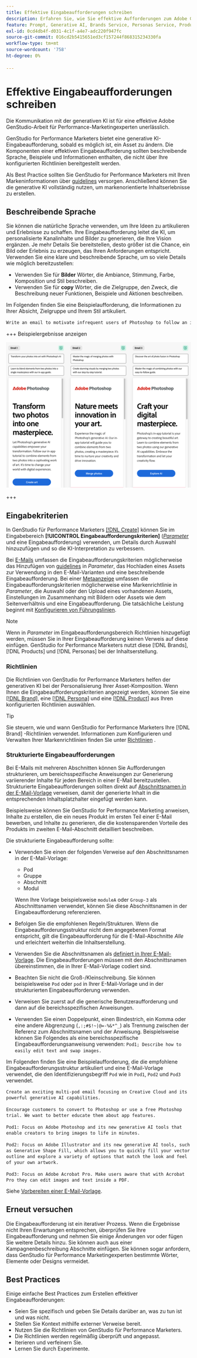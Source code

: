 ```yaml
---
title: Effektive Eingabeaufforderungen schreiben
description: Erfahren Sie, wie Sie effektive Aufforderungen zum Adobe GenStudio für Performance Marketingexperten schreiben.
feature: Prompt, Generative AI, Brands Service, Personas Service, Products Service, Guidelines
exl-id: 0cd4db4f-d031-4c1f-a4e7-adc220f947fc
source-git-commit: 016cd2b5415651ed3cf157244f868315234330fa
workflow-type: tm+mt
source-wordcount: '758'
ht-degree: 0%

---
```


# Effektive Eingabeaufforderungen schreiben

Die Kommunikation mit der generativen KI ist für eine effektive Adobe GenStudio-Arbeit für Performance-Marketingexperten unerlässlich.

GenStudio for Performance Marketers bietet eine generative KI-Eingabeaufforderung, sobald es möglich ist, ein Asset zu ändern. Die Komponenten einer effektiven Eingabeaufforderung sollten beschreibende Sprache, Beispiele und Informationen enthalten, die nicht über Ihre konfigurierten Richtlinien bereitgestellt werden.

Als Best Practice sollten Sie GenStudio for Performance Marketers mit Ihren Markeninformationen über [guidelines](/help/user-guide/guidelines/overview.md) versorgen. Anschließend können Sie die generative KI vollständig nutzen, um markenorientierte Inhaltserlebnisse zu erstellen.

## Beschreibende Sprache

Sie können die natürliche Sprache verwenden, um Ihre Ideen zu artikulieren und Erlebnisse zu schaffen. Ihre Eingabeaufforderung leitet die KI, um personalisierte Kanalinhalte und Bilder zu generieren, die Ihre Vision ergänzen. Je mehr Details Sie bereitstellen, desto größer ist die Chance, ein Bild oder Erlebnis zu erzeugen, das Ihren Anforderungen entspricht. Verwenden Sie eine klare und beschreibende Sprache, um so viele Details wie möglich bereitzustellen:

- Verwenden Sie für **Bilder** Wörter, die Ambiance, Stimmung, Farbe, Komposition und Stil beschreiben.
- Verwenden Sie für **copy** Wörter, die die Zielgruppe, den Zweck, die Beschreibung neuer Funktionen, Beispiele und Aktionen beschreiben.

Im Folgenden finden Sie eine Beispielaufforderung, die Informationen zu Ihrer Absicht, Zielgruppe und Ihrem Stil artikuliert.

```bash
Write an email to motivate infrequent users of Photoshop to follow an in-app tutorial that teaches them to combine elements of two photos into a beautiful work of art. Highlight the generative AI capabilities of Photoshop and use references to natural imagery.
```

+++ Beispielergebnisse anzeigen

![drei generierte E-Mails](/help/assets/sample-email.png)

+++

## Eingabekriterien

In GenStudio für Performance Marketers [[!DNL Create]](/help/user-guide/create/overview.md) können Sie im Eingabebereich **[!UICONTROL Eingabeaufforderungskriterien]** ([_Parameter_](/help/user-guide/create/overview.md#parameters) und eine Eingabeaufforderung) verwenden, um Details durch Auswahl hinzuzufügen und so die KI-Interpretation zu verbessern.

Bei [E-Mails](/help/tutorials/create-email-experience.md) umfassen die Eingabeaufforderungskriterien möglicherweise das Hinzufügen von [guidelines](/help/user-guide/guidelines/overview.md) in _Parameter_, das Hochladen eines Assets zur Verwendung in den E-Mail-Varianten und eine beschreibende Eingabeaufforderung. Bei einer [Metaanzeige](/help/tutorials/create-meta-ad.md) umfassen die Eingabeaufforderungskriterien möglicherweise eine Markenrichtlinie in _Parameter_, die Auswahl oder den Upload eines vorhandenen Assets, Einstellungen im Zusammenhang mit Bildern oder Assets wie dem Seitenverhältnis und eine Eingabeaufforderung. Die tatsächliche Leistung beginnt mit [Konfigurieren von Führungslinien](/help/user-guide/guidelines/add-guidelines.md).

>[!NOTE]
>
>Wenn in _Parameter_ im Eingabeaufforderungsbereich Richtlinien hinzugefügt werden, müssen Sie in Ihrer Eingabeaufforderung keinen Verweis auf diese einfügen. GenStudio for Performance Marketers nutzt diese [!DNL Brands], [!DNL Products] und [!DNL Personas] bei der Inhaltserstellung.

### Richtlinien

Die Richtlinien von GenStudio for Performance Marketers helfen der generativen KI bei der Personalisierung Ihrer Asset-Komposition. Wenn Ihnen die Eingabeaufforderungskriterien angezeigt werden, können Sie eine [[!DNL Brand]](/help/user-guide/guidelines/brands.md), eine [[!DNL Persona]](/help/user-guide/guidelines/personas.md) und eine [[!DNL Product]](/help/user-guide/guidelines/products.md) aus Ihren konfigurierten Richtlinien auswählen.

>[!TIP]
>
>Sie steuern, wie und wann GenStudio for Performance Marketers Ihre [!DNL Brand] -Richtlinien verwendet. Informationen zum Konfigurieren und Verwalten Ihrer Markenrichtlinien finden Sie unter [Richtlinien](/help/user-guide/guidelines/overview.md) .

### Strukturierte Eingabeaufforderungen

Bei E-Mails mit mehreren Abschnitten können Sie Aufforderungen strukturieren, um bereichsspezifische Anweisungen zur Generierung variierender Inhalte für jeden Bereich in einer E-Mail bereitzustellen. Strukturierte Eingabeaufforderungen sollten direkt auf [Abschnittsnamen in der E-Mail-Vorlage](/help/user-guide/content/email-template.md#multi-section-emails) verweisen, damit der generierte Inhalt in die entsprechenden Inhaltsplatzhalter eingefügt werden kann.

Beispielsweise können Sie GenStudio for Performance Marketing anweisen, Inhalte zu erstellen, die ein neues Produkt im ersten Teil einer E-Mail bewerben, und Inhalte zu generieren, die die kostensparenden Vorteile des Produkts im zweiten E-Mail-Abschnitt detailliert beschreiben.

Die strukturierte Eingabeaufforderung sollte:

- Verwenden Sie einen der folgenden Verweise auf den Abschnittsnamen in der E-Mail-Vorlage:
   - Pod
   - Gruppe
   - Abschnitt
   - Modul

  Wenn Ihre Vorlage beispielsweise `moduleA` oder `Group-3` als Abschnittsnamen verwendet, können Sie diese Abschnittsnamen in der Eingabeaufforderung referenzieren.

- Befolgen Sie die empfohlenen Regeln/Strukturen. Wenn die Eingabeaufforderungsstruktur nicht dem angegebenen Format entspricht, gilt die Eingabeaufforderung für die E-Mail-Abschnitte *Alle* und erleichtert weiterhin die Inhaltserstellung.
- Verwenden Sie die Abschnittsnamen als [definiert in Ihrer E-Mail-Vorlage](/help/user-guide/content/email-template.md#code-an-email-template). Die Eingabeaufforderungen müssen mit den Abschnittsnamen übereinstimmen, die in Ihrer E-Mail-Vorlage codiert sind.
- Beachten Sie nicht die Groß-/Kleinschreibung. Sie können beispielsweise `Pod` oder `pod` in Ihrer E-Mail-Vorlage und in der strukturierten Eingabeaufforderung verwenden.
- Verweisen Sie zuerst auf die generische Benutzeraufforderung und dann auf die bereichsspezifischen Anweisungen.
- Verwenden Sie einen Doppelpunkt, einen Bindestrich, ein Komma oder eine andere Abgrenzung (`,:;#$!~|@=-%&*^_`) als Trennung zwischen der Referenz zum Abschnittsnamen und der Anweisung. Beispielsweise können Sie Folgendes als eine bereichsspezifische Eingabeaufforderungsanweisung verwenden: `Pod1; Describe how to easily edit text and swap images.`

Im Folgenden finden Sie eine Beispielaufforderung, die die empfohlene Eingabeaufforderungsstruktur artikuliert und eine E-Mail-Vorlage verwendet, die den Identifizierungsbegriff `Pod` wie in `Pod1`, `Pod2` und `Pod3` verwendet.

```properties
Create an exciting multi-pod email focusing on Creative Cloud and its powerful generative AI capabilities.

Encourage customers to convert to Photoshop or use a free Photoshop trial. We want to better educate them about app features.

Pod1: Focus on Adobe Photoshop and its new generative AI tools that enable creators to bring images to life in minutes.

Pod2: Focus on Adobe Illustrator and its new generative AI tools, such as Generative Shape Fill, which allows you to quickly fill your vector outline and explore a variety of options that match the look and feel of your own artwork.

Pod3: Focus on Adobe Acrobat Pro. Make users aware that with Acrobat Pro they can edit images and text inside a PDF.
```

Siehe [Vorbereiten einer E-Mail-Vorlage](/help/user-guide/content/email-template.md#code-an-email-template).

## Erneut versuchen

Die Eingabeaufforderung ist ein iterativer Prozess. Wenn die Ergebnisse nicht Ihren Erwartungen entsprechen, überprüfen Sie Ihre Eingabeaufforderung und nehmen Sie einige Änderungen vor oder fügen Sie weitere Details hinzu. Sie können auch aus einer Kampagnenbeschreibung Abschnitte einfügen. Sie können sogar anfordern, dass GenStudio für Performance Marketingexperten bestimmte Wörter, Elemente oder Designs vermeidet.

## Best Practices

Einige einfache Best Practices zum Erstellen effektiver Eingabeaufforderungen:

- Seien Sie spezifisch und geben Sie Details darüber an, was zu tun ist und was nicht.
- Stellen Sie Kontext mithilfe externer Verweise bereit.
- Nutzen Sie die Richtlinien von GenStudio für Performance Marketers.
- Die Richtlinien werden regelmäßig überprüft und angepasst.
- Iterieren und verfeinern Sie.
- Lernen Sie durch Experimente.
